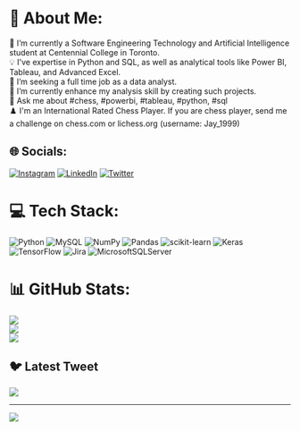 # 💫 About Me:
🔭 I’m currently a Software Engineering Technology and Artificial Intelligence student at Centennial College in Toronto.<br>
💡 I've expertise in Python and SQL, as well as analytical tools like Power BI, Tableau, and Advanced Excel. <br>
🤝 I’m seeking a full time job as a data analyst.<br>
🌱 I’m currently enhance my analysis skill by creating such projects.  <br>
💬 Ask me about #chess, #powerbi, #tableau, #python, #sql <br>
♟️ I'm an International Rated Chess Player. If you are chess player, send me a challenge on chess.com or lichess.org (username: Jay_1999)


## 🌐 Socials:
[![Instagram](https://img.shields.io/badge/Instagram-%23E4405F.svg?logo=Instagram&logoColor=white)](https://instagram.com/bhadreshwara_) 
[![LinkedIn](https://img.shields.io/badge/LinkedIn-%230077B5.svg?logo=linkedin&logoColor=white)](https://linkedin.com/in/bhadreshwara/) 
[![Twitter](https://img.shields.io/badge/Twitter-%231DA1F2.svg?logo=Twitter&logoColor=white)](https://twitter.com/bhadreshwara_) 

# 💻 Tech Stack:
![Python](https://img.shields.io/badge/python-3670A0?style=flat&logo=python&logoColor=ffdd54) ![MySQL](https://img.shields.io/badge/mysql-%2300f.svg?style=flat&logo=mysql&logoColor=white) ![NumPy](https://img.shields.io/badge/numpy-%23013243.svg?style=flat&logo=numpy&logoColor=white) ![Pandas](https://img.shields.io/badge/pandas-%23150458.svg?style=flat&logo=pandas&logoColor=white) ![scikit-learn](https://img.shields.io/badge/scikit--learn-%23F7931E.svg?style=flat&logo=scikit-learn&logoColor=white) ![Keras](https://img.shields.io/badge/Keras-%23D00000.svg?style=flat&logo=Keras&logoColor=white) ![TensorFlow](https://img.shields.io/badge/TensorFlow-%23FF6F00.svg?style=flat&logo=TensorFlow&logoColor=white) ![Jira](https://img.shields.io/badge/jira-%230A0FFF.svg?style=flat&logo=jira&logoColor=white) ![MicrosoftSQLServer](https://img.shields.io/badge/Microsoft%20SQL%20Sever-CC2927?style=flat&logo=microsoft%20sql%20server&logoColor=white)
# 📊 GitHub Stats:
![](https://github-readme-stats.vercel.app/api?username=Bhadreshwara&theme=dark&hide_border=false&include_all_commits=true&count_private=false)<br/>
![](https://github-readme-streak-stats.herokuapp.com/?user=Bhadreshwara&theme=dark&hide_border=false)<br/>
![](https://github-readme-stats.vercel.app/api/top-langs/?username=Bhadreshwara&theme=dark&hide_border=false&include_all_commits=true&count_private=false&layout=compact)

## 🐦 Latest Tweet
<!--[![](https://gtce.itsvg.in/api?username=https://twitter.com/bhadreshwara_)](https://github.com/VishwaGauravIn/github-twitter-card-embed)-->
<a href="https://github.com/VishwaGauravIn/github-twitter-card-embed"><img src="https://gtce.itsvg.in/api?username=bhadreshwara_&theme=github_dark&response=true&border=true&time=true&icon=default"/></a>

---
[![](https://visitcount.itsvg.in/api?id=Bhadreshwara&icon=0&color=1)](https://visitcount.itsvg.in)

